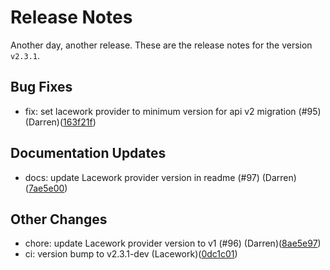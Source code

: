 # Release Notes
Another day, another release. These are the release notes for the version `v2.3.1`.

## Bug Fixes
* fix: set lacework provider to minimum version for api v2 migration (#95) (Darren)([163f21f](https://github.com/lacework/terraform-aws-cloudtrail/commit/163f21f80425acb68ecf3159d81552494900751e))
## Documentation Updates
* docs: update Lacework provider version in readme (#97) (Darren)([7ae5e00](https://github.com/lacework/terraform-aws-cloudtrail/commit/7ae5e00df610e804cf89214efad1cdcdf4b0fda9))
## Other Changes
* chore: update Lacework provider version to v1 (#96) (Darren)([8ae5e97](https://github.com/lacework/terraform-aws-cloudtrail/commit/8ae5e97410a3e3327c7cdc283549a68e9647060d))
* ci: version bump to v2.3.1-dev (Lacework)([0dc1c01](https://github.com/lacework/terraform-aws-cloudtrail/commit/0dc1c016a59ba3ab22a81cd7b1272ef50c369b38))
